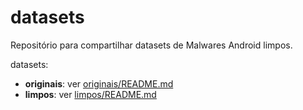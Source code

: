 # datasets

Repositório para compartilhar datasets de Malwares Android limpos.

datasets:
- **originais**: ver [originais/README.md](https://github.com/Malware-Hunter/datasets/tree/main/originais)
- **limpos**: ver [limpos/README.md](https://github.com/Malware-Hunter/datasets/tree/main/limpos)
